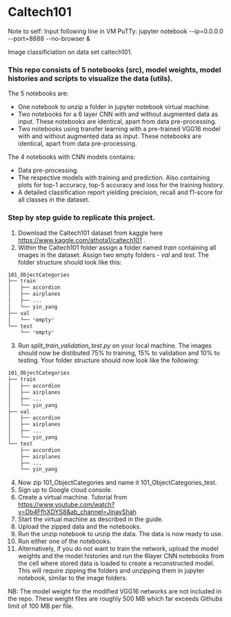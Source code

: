 # Caltech101
Note to self: Input following line in VM PuTTy: jupyter notebook --ip=0.0.0.0 --port=8888 --no-browser &

Image classificiation on data set caltech101.

### This repo consists of 5 notebooks (src), model weights, model histories and scripts to visualize the data (utils). ###

The 5 notebooks are:
* One notebook to unzip a folder in jupyter notebook virtual machine.
* Two notebooks for a 6 layer CNN with and without augmented data as input. These notebooks are identical, apart from data pre-processing.
* Two notebooks using transfer learning with a pre-trained VGG16 model with and without augmented data as input. These notebooks are identical, apart from data pre-processing.


The 4 notebooks with CNN models contains:
* Data pre-processing.
* The respective models with training and prediction. Also containing plots for top-1 accuracy, top-5 accuracy and loss for the training history.
* A detailed classification report yielding precision, recall and f1-score for all classes in the dataset.


### Step by step guide to replicate this project. ###

1. Download the Caltech101 dataset from kaggle here https://www.kaggle.com/athota1/caltech101 .
2. Within the Caltech101 folder assign a folder named *train* containing all images in the dataset. Assign two empty folders - *val* and *test*. The folder structure should look like this:
```bash
101_ObjectCategories
├── train
│   ├── accordion
│   ├── airplanes
│   ├── ...
│   └── yin_yang
├── val
│   └── *empty*
└── test
    └── *empty*
```
3. Run *split_train_validation_test.py* on your local machine. The images should now be distibuted 75% to training, 15% to validation and 10% to testing. Your folder structure should now look like the following:
```bash
101_ObjectCategories
├── train
│   ├── accordion
│   ├── airplanes
│   ├── ...
│   └── yin_yang
├── val
│   ├── accordion
│   ├── airplanes
│   ├── ...
│   └── yin_yang
└── test
    ├── accordion
    ├── airplanes
    ├── ...
    └── yin_yang
```
4. Now zip 101_ObjectCategories and name it 101_ObjectCategories_test.
5. Sign up to Google cloud console.
6. Create a virtual machine. Tutorial from https://www.youtube.com/watch?v=Db4FfhXDYS8&ab_channel=JinayShah
7. Start the virtual machine as described in the guide.
8. Upload the zipped data and the notebooks.
9. Run the unzip notebook to unzip the data. The data is now ready to use.
10. Run either one of the notebooks.
11. Alternatively, if you do not want to train the network, upload the model weights and the model histories and run the 6layer CNN notebooks from the cell where stored data is loaded to create a reconstructed model. This will require zipping the folders and unzipping them in jupyter notebook, similar to the image folders.

NB: The model weight for the modified VGG16 networks are not included in the repo. These weight files are roughly 500 MB which far exceeds Githubs limit of 100 MB per file.